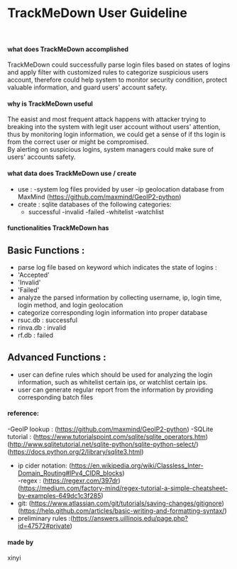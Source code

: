 # TrackMeDown User Guideline 
<br/>

#### what does TrackMeDown accomplished 
TrackMeDown could successfully parse login files based on states of logins and apply filter with customized rules to categorize suspicious users account, therefore could help system to monitor security condition, protect valuable information, and guard users' account safety. <br/>

#### why is TrackMeDown useful 
The easist and most frequent attack happens with attacker trying to breaking into the system with legit user account without users' attention, thus by monitoring login information, we could get a sense of if ths login is from the correct user or might be compromised. <br/>
By alerting on suspicious logins, system managers could make sure of users' accounts safety. <br/>

#### what data does TrackMeDown use / create 
- use :
  -system log files provided by user 
  -ip geolocation database from MaxMind (https://github.com/maxmind/GeoIP2-python)
- create :
sqlite databases of the following categories:
  - successful 
  -invalid 
  -failed
  -whitelist
  -watchlist 
 
 #### functionalities TrackMeDown has 
 ## Basic Functions :
 - parse log file based on keyword which indicates the state of logins :
  - 'Accepted' 
  - 'Invalid'
  - 'Failed'
 - analyze the parsed information by collecting username, ip, login time, login method, and login geolocation 
 - categorize corresponding login information into proper database
  - rsuc.db : successful 
  - rinva.db : invalid 
  - rf.db : failed 
 ## Advanced Functions :
 - user can define rules which should be used for analyzing the login information, such as whitelist certain ips, or watchlist certain ips. 
 - user can generate regular report from the information by providing corresponding batch files 
 
 #### reference:
 -GeoIP lookup : (https://github.com/maxmind/GeoIP2-python)
 -SQLite tutorial : 
 (https://www.tutorialspoint.com/sqlite/sqlite_operators.htm) <br/>
 (http://www.sqlitetutorial.net/sqlite-python/sqlite-python-select/) <br/>
 (https://docs.python.org/2/library/sqlite3.html) <br/>
 - ip cider notation: (https://en.wikipedia.org/wiki/Classless_Inter-Domain_Routing#IPv4_CIDR_blocks) <br/> 
 -regex : (https://regexr.com/397dr) </br>
 (https://medium.com/factory-mind/regex-tutorial-a-simple-cheatsheet-by-examples-649dc1c3f285) <br/>
 - git: (https://www.atlassian.com/git/tutorials/saving-changes/gitignore) <br/>
 (https://help.github.com/articles/basic-writing-and-formatting-syntax/) <br/> 
 - preliminary rules :(https://answers.uillinois.edu/page.php?id=47572#private) <br/>
 
 #### made by 
 xinyi 
  
 

